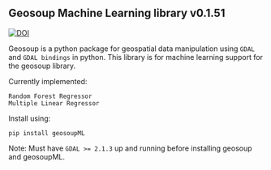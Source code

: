 ## Geosoup Machine Learning library v0.1.51

[![DOI](https://zenodo.org/badge/259178307.svg)](https://zenodo.org/badge/latestdoi/259178307)

Geosoup is a python package for geospatial data manipulation using `GDAL` and `GDAL bindings` in python. 
This library is for machine learning support for the geosoup library.

Currently implemented:

`Random Forest Regressor`  
`Multiple Linear Regressor`


Install using:

`pip install geosoupML`


Note: Must have `GDAL >= 2.1.3` up and running before installing geosoup and geosoupML.
